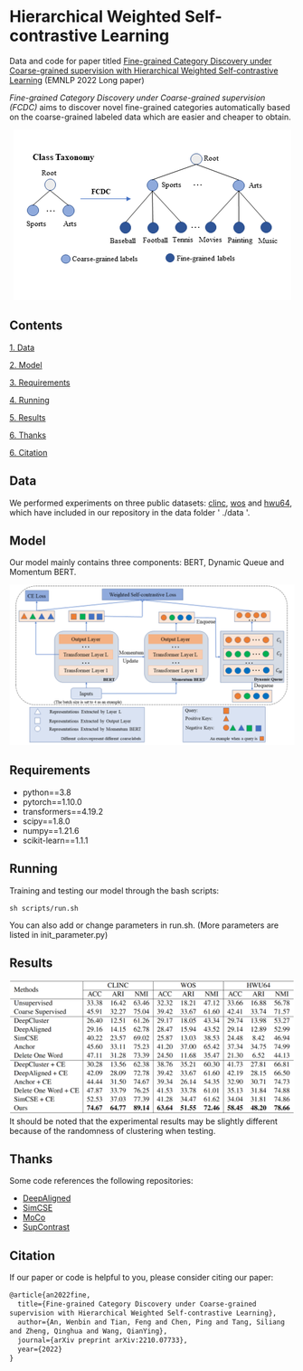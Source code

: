 
# Hierarchical Weighted Self-contrastive Learning
Data and code for paper titled [Fine-grained Category Discovery under Coarse-grained supervision with Hierarchical Weighted Self-contrastive Learning](https://arxiv.org/abs/2210.07733) (EMNLP 2022 Long paper)

*Fine-grained Category Discovery under Coarse-grained supervision (FCDC)* aims to discover novel fine-grained categories automatically based on the coarse-grained labeled data which are easier and cheaper to obtain.
<div align=center>
<img src="./figures/intro.png"/>
</div>


## Contents
[1. Data](#data)

[2. Model](#model)

[3. Requirements](#requirements)

[4. Running](#running)

[5. Results](#results)

[6. Thanks](#thanks)

[6. Citation](#citation)

## Data
We performed experiments on three public datasets: [clinc](https://aclanthology.org/D19-1131/), [wos](https://arxiv.org/abs/1709.08267) and [hwu64](https://arxiv.org/abs/1903.05566), which have included in our repository in the data folder ' ./data '.

## Model
Our model mainly contains three  components: BERT, Dynamic Queue and Momentum BERT.
<div align=center>
<img src="./figures/model.png"/>
</div>

## Requirements
* python==3.8
* pytorch==1.10.0
* transformers==4.19.2
* scipy==1.8.0
* numpy==1.21.6
* scikit-learn==1.1.1

## Running
Training and testing our model through the bash scripts:
```
sh scripts/run.sh
```
You can also add or change parameters in run.sh. (More parameters are listed in init_parameter.py)

## Results
<div align=center>
<img src="./figures/results.png"/>
</div>
It should be noted that the experimental results may be slightly different because of the randomness of clustering when testing.

## Thanks
Some code references the following repositories:
* [DeepAligned](https://github.com/thuiar/DeepAligned-Clustering)
* [SimCSE](https://github.com/princeton-nlp/SimCSE)
* [MoCo](https://github.com/facebookresearch/moco)
* [SupContrast](https://github.com/HobbitLong/SupContrast)

## Citation
If our paper or code is helpful to you, please consider citing our paper:
```
@article{an2022fine,
  title={Fine-grained Category Discovery under Coarse-grained supervision with Hierarchical Weighted Self-contrastive Learning},
  author={An, Wenbin and Tian, Feng and Chen, Ping and Tang, Siliang and Zheng, Qinghua and Wang, QianYing},
  journal={arXiv preprint arXiv:2210.07733},
  year={2022}
}
```
